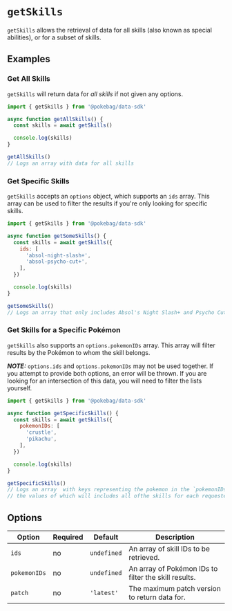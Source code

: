 # `getSkills`

`getSkills` allows the retrieval of data for all skills (also known as special abilities), or for a subset of skills.

## Examples

### Get All Skills

`getSkills` will return data for _all skills_ if not given any options.

```js
import { getSkills } from '@pokebag/data-sdk'

async function getAllSkills() {
  const skills = await getSkills()

  console.log(skills)
}

getAllSkills()
// Logs an array with data for all skills
```

### Get Specific Skills

`getSkills` accepts an `options` object, which supports an `ids` array. This array can be used to filter the results if you're only looking for specific skills.

```js
import { getSkills } from '@pokebag/data-sdk'

async function getSomeSkills() {
  const skills = await getSkills({
    ids: [
      'absol-night-slash+',
      'absol-psycho-cut+',
    ],
  })

  console.log(skills)
}

getSomeSkills()
// Logs an array that only includes Absol's Night Slash+ and Psycho Cut+ skills.
```

### Get Skills for a Specific Pokémon

`getSkills` also supports an `options.pokemonIDs` array. This array will filter results by the Pokémon to whom the skill belongs.

_**NOTE:**_ `options.ids` and `options.pokemonIDs` may not be used together. If you attempt to provide both options, an error will be thrown. If you are looking for an intersection of this data, you will need to filter the lists yourself.

```js
import { getSkills } from '@pokebag/data-sdk'

async function getSpecificSkills() {
  const skills = await getSkills({
    pokemonIDs: [
      'crustle',
      'pikachu',
    ],
  })

  console.log(skills)
}

getSpecificSkills()
// Logs an array  with keys representing the pokemon in the `pokemonIDs` array,
// the values of which will includes all ofthe skills for each requested Pokémon
```

## Options

| Option        | Required  | Default     | Description                                           |
|---------------|-----------|-------------|-------------------------------------------------------|
| `ids`         | no        | `undefined` | An array of skill IDs to be retrieved.                |
| `pokemonIDs`  | no        | `undefined` | An array of Pokémon IDs to filter the skill results.  |
| `patch`       | no        | `'latest'`  | The maximum patch version to return data for.         |
